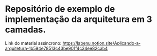 # Repositório de exemplo de implementação da arquitetura em 3 camadas.
Link do material assíncrono:
https://labenu.notion.site/Aplicando-a-arquitetura-1b594e78513c43be901f4c34ee82cab4
